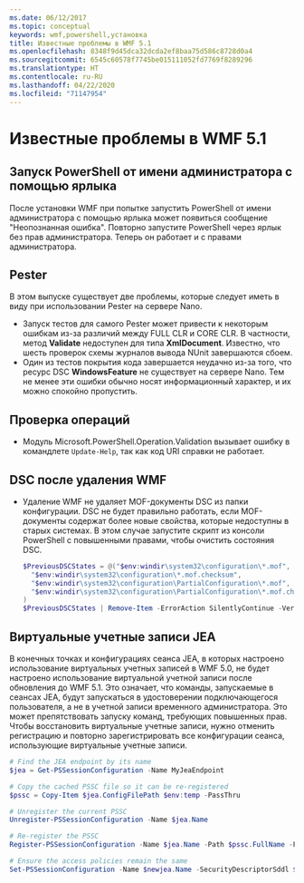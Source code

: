 ```yaml
---
ms.date: 06/12/2017
ms.topic: conceptual
keywords: wmf,powershell,установка
title: Известные проблемы в WMF 5.1
ms.openlocfilehash: 8348f9d45dca32dcda2ef8baa75d586c8728d0a4
ms.sourcegitcommit: 6545c60578f7745be015111052fd7769f8289296
ms.translationtype: HT
ms.contentlocale: ru-RU
ms.lasthandoff: 04/22/2020
ms.locfileid: "71147954"
---
```

# <a name="known-issues-in-wmf-51"></a>Известные проблемы в WMF 5.1

## <a name="starting-powershell-shortcut-as-administrator"></a>Запуск PowerShell от имени администратора с помощью ярлыка

После установки WMF при попытке запустить PowerShell от имени администратора с помощью ярлыка может появиться сообщение "Неопознанная ошибка". Повторно запустите PowerShell через ярлык без прав администратора. Теперь он работает и с правами администратора.

## <a name="pester"></a>Pester

В этом выпуске существует две проблемы, которые следует иметь в виду при использовании Pester на сервере Nano.

- Запуск тестов для самого Pester может привести к некоторым ошибкам из-за различий между FULL CLR и CORE CLR. В частности, метод **Validate** недоступен для типа **XmlDocument**. Известно, что шесть проверок схемы журналов вывода NUnit завершаются сбоем.
- Один из тестов покрытия кода завершается неудачно из-за того, что ресурс DSC **WindowsFeature** не существует на сервере Nano. Тем не менее эти ошибки обычно носят информационный характер, и их можно спокойно пропустить.

## <a name="operation-validation"></a>Проверка операций

- Модуль Microsoft.PowerShell.Operation.Validation вызывает ошибку в командлете `Update-Help`, так как код URI справки не работает.

## <a name="dsc-after-uninstall-wmf"></a>DSC после удаления WMF

- Удаление WMF не удаляет MOF-документы DSC из папки конфигурации. DSC не будет правильно работать, если MOF-документы содержат более новые свойства, которые недоступны в старых системах. В этом случае запустите скрипт из консоли PowerShell с повышенными правами, чтобы очистить состояния DSC.

  ```powershell
  $PreviousDSCStates = @("$env:windir\system32\configuration\*.mof",
    "$env:windir\system32\configuration\*.mof.checksum",
    "$env:windir\system32\configuration\PartialConfiguration\*.mof",
    "$env:windir\system32\configuration\PartialConfiguration\*.mof.checksum"
  )
  $PreviousDSCStates | Remove-Item -ErrorAction SilentlyContinue -Verbose
  ```

## <a name="jea-virtual-accounts"></a>Виртуальные учетные записи JEA

В конечных точках и конфигурациях сеанса JEA, в которых настроено использование виртуальных учетных записей в WMF 5.0, не будет настроено использование виртуальной учетной записи после обновления до WMF 5.1. Это означает, что команды, запускаемые в сеансах JEA, будут запускаться в удостоверении подключающегося пользователя, а не в учетной записи временного администратора. Это может препятствовать запуску команд, требующих повышенных прав. Чтобы восстановить виртуальные учетные записи, нужно отменить регистрацию и повторно зарегистрировать все конфигурации сеанса, использующие виртуальные учетные записи.

```powershell
# Find the JEA endpoint by its name
$jea = Get-PSSessionConfiguration -Name MyJeaEndpoint

# Copy the cached PSSC file so it can be re-registered
$pssc = Copy-Item $jea.ConfigFilePath $env:temp -PassThru

# Unregister the current PSSC
Unregister-PSSessionConfiguration -Name $jea.Name

# Re-register the PSSC
Register-PSSessionConfiguration -Name $jea.Name -Path $pssc.FullName -Force

# Ensure the access policies remain the same
Set-PSSessionConfiguration -Name $newjea.Name -SecurityDescriptorSddl $jea.SecurityDescriptorSddl
```